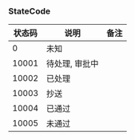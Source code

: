 ### StateCode

| 状态码 | 说明  | 备注 |
| --- | --- | --- |
| 0 | 未知 |  |
| 10001 | 待处理, 审批中 |  |
| 10002 | 已处理 |  |
| 10003 | 抄送 |  |
| 10004 | 已通过 |  |
| 10005 | 未通过 |  |